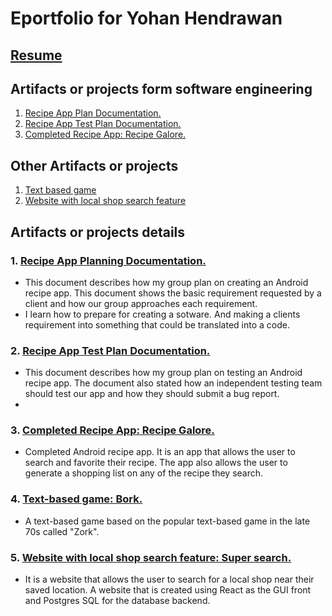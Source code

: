 # Eportfolio for Yohan Hendrawan
## [Resume](https://github.com/centuryorder/Eportfolio/blob/master/Resume)
## Artifacts or projects form software engineering
1. [Recipe App Plan Documentation.](https://docs.google.com/document/d/1x-oBQozXc0KV2VCZILPoJpBXemT-pWt7Lr9LIIoeOBU/edit?usp=sharing)
2. [Recipe App Test Plan Documentation.](https://docs.google.com/document/d/1x-oBQozXc0KV2VCZILPoJpBXemT-pWt7Lr9LIIoeOBU/edit?usp=sharing)
3. [Completed Recipe App: Recipe Galore.](https://gitlab.com/Centuryorder/RecipeAndroidApp.git)
## Other Artifacts or projects
1. [Text based game](https://github.com/centuryorder/cpsc240_group2_project)
2. [Website with local shop search feature](https://gitlab.com/Centuryorder/supersearch.git)
## Artifacts or projects details
### 1. [Recipe App Planning Documentation.](https://docs.google.com/document/d/1x-oBQozXc0KV2VCZILPoJpBXemT-pWt7Lr9LIIoeOBU/edit)
   * This document describes how my group plan on creating an Android recipe app. This document shows the basic requirement requested by a client and how our group approaches each requirement.
   * I learn how to prepare for creating a sotware. And making a clients requirement into something that could be translated into a code.
   
### 2. [Recipe App Test Plan Documentation.](https://docs.google.com/document/d/1K8aK00TtRqugdUm1JNZ9M00WNMPXNvQ6ghaE-ZjUbAk/edit)
   * This document describes how my group plan on testing an Android recipe app. The document also stated how an independent testing team should test our app and how they should submit a bug report.
   * 
    
### 3. [Completed Recipe App: Recipe Galore.](https://gitlab.com/Centuryorder/RecipeAndroidApp.git)
  * Completed Android recipe app. It is an app that allows the user to search and favorite their recipe. The app also allows the user to generate a shopping list on any of the recipe they search.

### 4. [Text-based game: Bork.](https://github.com/centuryorder/cpsc240_group2_project)
  * A text-based game based on the popular text-based game in the late 70s called "Zork".
  

### 5. [Website with local shop search feature: Super search.](https://gitlab.com/Centuryorder/supersearch.git)
  * It is a website that allows the user to search for a local shop near their saved location. A website that is created using React as the GUI front and Postgres SQL for the database backend.
